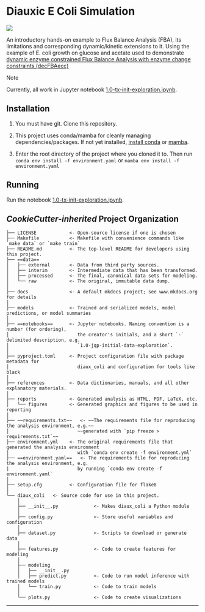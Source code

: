# Diauxic E Coli Simulation

<a target="_blank" href="https://cookiecutter-data-science.drivendata.org/">
    <img src="https://img.shields.io/badge/CCDS-Project%20template-328F97?logo=cookiecutter" />
</a>

An introductory hands-on example to Flux Balance Analysis (FBA), its limitations and corresponding dynamic/kinetic extensions to it. Using the example of E. coli growth on glucose and acetate used to demonstrate [dynamic enzyme constrained Flux Balance Analysis with enzyme change constraints (decFBAecc)](https://doi.org/10.1371/journal.pone.0280077)

> [!NOTE]
> Currently, all work in Jupyter notebook [1.0-tx-init-exploration.ipynb](notebooks/1.0-tx-init-exploration.ipynb).

## Installation
1. You must have git. Clone this repository.

2. This project uses conda/mamba for cleanly managing dependencies/packages. If not yet installed, [install conda](https://docs.conda.io/projects/conda/en/stable/user-guide/getting-started.html#before-you-start) or [mamba](https://mamba.readthedocs.io/en/latest/installation/mamba-installation.html).

3. Enter the root directory of the project where you cloned it to. Then run
    `conda env install -f environment.yaml`
    or
    `mamba env install -f environment.yaml`

## Running
Run the notebook [1.0-tx-init-exploration.ipynb](notebooks/1.0-tx-init-exploration.ipynb).

## ***CookieCutter**-inherited* Project Organization

```
├── LICENSE            <- Open-source license if one is chosen
├── Makefile           <- Makefile with convenience commands like `make data` or `make train`
├── README.md          <- The top-level README for developers using this project.
├── ==data==
│   ├── external       <- Data from third party sources.
│   ├── interim        <- Intermediate data that has been transformed.
│   ├── processed      <- The final, canonical data sets for modeling.
│   └── raw            <- The original, immutable data dump.
│
├── docs               <- A default mkdocs project; see www.mkdocs.org for details
│
├── models             <- Trained and serialized models, model predictions, or model summaries
│
├── ==notebooks==      <- Jupyter notebooks. Naming convention is a number (for ordering),
│                         the creator's initials, and a short `-` delimited description, e.g.
│                         `1.0-jqp-initial-data-exploration`.
│
├── pyproject.toml     <- Project configuration file with package metadata for 
│                         diaux_coli and configuration for tools like black
│
├── references         <- Data dictionaries, manuals, and all other explanatory materials.
│
├── reports            <- Generated analysis as HTML, PDF, LaTeX, etc.
│   └── figures        <- Generated graphics and figures to be used in reporting
│
├── ~~requirements.txt~~   <- ~~The requirements file for reproducing the analysis environment, e.g.~~
│                         ~~generated with `pip freeze > requirements.txt`~~
├── environment.yml    <- The original requirements file that generated the analysis environment
│                         with `conda env create -f environment.yml`
├── ==environment.yaml==   <- The requirements file for reproducing the analysis environment, e.g.
|                         by running `conda env create -f environment.yaml`
│
├── setup.cfg          <- Configuration file for flake8
│
└── diaux_coli   <- Source code for use in this project.
    │
    ├── __init__.py             <- Makes diaux_coli a Python module
    │
    ├── config.py               <- Store useful variables and configuration
    │
    ├── dataset.py              <- Scripts to download or generate data
    │
    ├── features.py             <- Code to create features for modeling
    │
    ├── modeling                
    │   ├── __init__.py 
    │   ├── predict.py          <- Code to run model inference with trained models          
    │   └── train.py            <- Code to train models
    │
    └── plots.py                <- Code to create visualizations
```

--------


